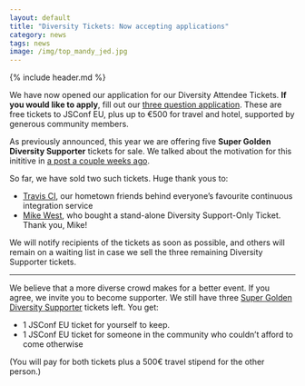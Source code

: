 ```yaml
---
layout: default
title: "Diversity Tickets: Now accepting applications"
category: news
tags: news
image: /img/top_mandy_jed.jpg
---
```


{% include header.md %}

We have now opened our application for our Diversity Attendee Tickets. **If you would like to apply**, fill out our [three question application](https://docs.google.com/forms/d/1DW0Fudmcnw5Swr-CX1Kipm7qhsIrQieIxZLWt6SKREU/viewform). These are free tickets to JSConf EU, plus up to €500 for travel and hotel, supported by generous community members.

As previously announced, this year we are offering five **Super Golden Diversity Supporter** tickets for sale. We talked about the motivation for this inititive in [a post a couple weeks ago](http://2014.jsconf.eu/news/2014/08/15/diversity-tickets.html).

So far, we have sold two such tickets. Huge thank yous to:

- [Travis CI](https://travis-ci.org/), our hometown friends behind everyone’s favourite continuous integration service
- [Mike West](https://twitter.com/mikewest), who bought a stand-alone Diversity Support-Only Ticket. Thank you, Mike!

We will notify recipients of the tickets as soon as possible, and others will remain on a waiting list in case we sell the three remaining Diversity Supporter tickets.

---

We believe that a more diverse crowd makes for a better event. If you agree, we invite you to become supporter. We still have three [Super Golden Diversity Supporter](https://ti.to/jsconfeu/jsconf-eu-2014?release_id=7fszx8vpdxs) tickets left. You get:

- 1 JSConf EU ticket for yourself to keep.
- 1 JSConf EU ticket for someone in the community who couldn’t afford to come otherwise

(You will pay for both tickets plus a 500€ travel stipend for the other person.)
